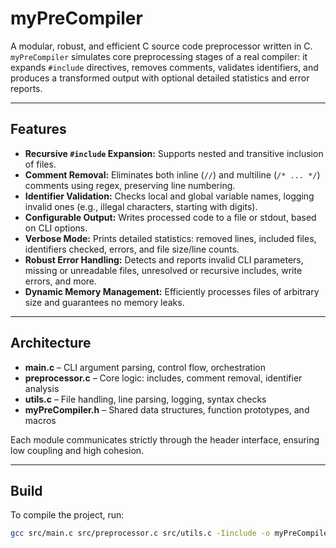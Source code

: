 # myPreCompiler

A modular, robust, and efficient C source code preprocessor written in C.  
`myPreCompiler` simulates core preprocessing stages of a real compiler: it expands `#include` directives, removes comments, validates identifiers, and produces a transformed output with optional detailed statistics and error reports.

---

## Features

- **Recursive `#include` Expansion:** Supports nested and transitive inclusion of files.
- **Comment Removal:** Eliminates both inline (`//`) and multiline (`/* ... */`) comments using regex, preserving line numbering.
- **Identifier Validation:** Checks local and global variable names, logging invalid ones (e.g., illegal characters, starting with digits).
- **Configurable Output:** Writes processed code to a file or stdout, based on CLI options.
- **Verbose Mode:** Prints detailed statistics: removed lines, included files, identifiers checked, errors, and file size/line counts.
- **Robust Error Handling:** Detects and reports invalid CLI parameters, missing or unreadable files, unresolved or recursive includes, write errors, and more.
- **Dynamic Memory Management:** Efficiently processes files of arbitrary size and guarantees no memory leaks.

---

## Architecture

- **main.c** – CLI argument parsing, control flow, orchestration
- **preprocessor.c** – Core logic: includes, comment removal, identifier analysis
- **utils.c** – File handling, line parsing, logging, syntax checks
- **myPreCompiler.h** – Shared data structures, function prototypes, and macros

Each module communicates strictly through the header interface, ensuring low coupling and high cohesion.

---

## Build

To compile the project, run:

```sh
gcc src/main.c src/preprocessor.c src/utils.c -Iinclude -o myPreCompiler.out
